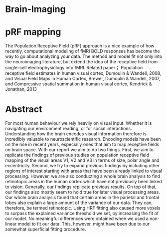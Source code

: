 # Brain-Imaging
# pRF mapping

The Population Receptive Field (pRF) approach is a nice example of how recently, computational modeling of fMRI BOLD responses has become the way to go about analyzing your data. The method and model fit not only into the neuroimaging literature, but extend the idea of the receptive field from single-cell electrophysiology into fMRI.
Related paper； Population receptive field estimates in human visual cortex, Dumoulin & Wandell, 2008, and Visual Field Maps in Human Cortex, Brewer, Dumoulin & Wandell, 2007, and Compressive spatial summation in human visual cortex, Kendrick & Jonathan, 2013

# Abstract
For most human behaviour we rely heavily on visual input. Whether it is navigating our environment reading, or for social interactions. Understanding how the brain encodes visual information therefore is incredibly valuable to neuroscientific research. Encoding models have been on the rise in recent years, especially ones that aim to map receptive fields on brain space. With our report we aim to do two things. First, we aim to replicate the findings of previous studies on population receptive field mapping of the visual areas V1, V2 and V3 in terms of size, polar angle and eccentricity. Second, we try to expand previous findings by including other regions of interest starting with areas that have been already linked to visual processing. However, we are also conducting a whole brain analysis to find retinotopic areas in the human cortex which have not previously been linked to vision. Generally, our findings replicate previous results. On top of that, our findings also mostly seem to hold true for later visual processing areas. Our whole brain analysis found that certain areas in the parietal and frontal lobes also explain a large amount of the variance of our data. They can, therefore, be termed retinotopic. Using HRF fitting also caused more voxels to surpass the explained variance threshold we set, by increasing the fit of our model. No meaningful differences were obtained when we used a non-linear model to fit our data. This, however, might have been due to our somewhat superficial fitting procedure.
